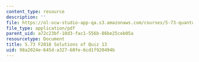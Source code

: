 ```yaml
---
content_type: resource
description: ''
file: https://ol-ocw-studio-app-qa.s3.amazonaws.com/courses/5-73-quantum-mechanics-i-fall-2018/98a2024e645da32760fe6cd1f920494b_MIT5_73F18_quiz13_soln.pdf
file_type: application/pdf
parent_uid: a72c23bf-10d3-fac1-556b-86be25ceb05a
resourcetype: Document
title: 5.73 F2018 Solutions of Quiz 13
uid: 98a2024e-645d-a327-60fe-6cd1f920494b
---
```

